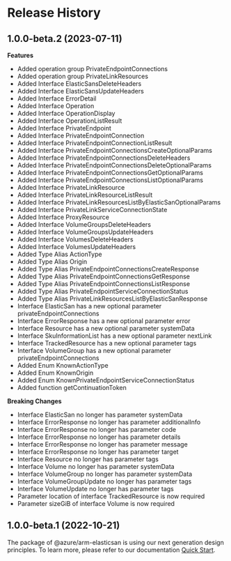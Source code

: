 # Release History
    
## 1.0.0-beta.2 (2023-07-11)
    
**Features**

  - Added operation group PrivateEndpointConnections
  - Added operation group PrivateLinkResources
  - Added Interface ElasticSansDeleteHeaders
  - Added Interface ElasticSansUpdateHeaders
  - Added Interface ErrorDetail
  - Added Interface Operation
  - Added Interface OperationDisplay
  - Added Interface OperationListResult
  - Added Interface PrivateEndpoint
  - Added Interface PrivateEndpointConnection
  - Added Interface PrivateEndpointConnectionListResult
  - Added Interface PrivateEndpointConnectionsCreateOptionalParams
  - Added Interface PrivateEndpointConnectionsDeleteHeaders
  - Added Interface PrivateEndpointConnectionsDeleteOptionalParams
  - Added Interface PrivateEndpointConnectionsGetOptionalParams
  - Added Interface PrivateEndpointConnectionsListOptionalParams
  - Added Interface PrivateLinkResource
  - Added Interface PrivateLinkResourceListResult
  - Added Interface PrivateLinkResourcesListByElasticSanOptionalParams
  - Added Interface PrivateLinkServiceConnectionState
  - Added Interface ProxyResource
  - Added Interface VolumeGroupsDeleteHeaders
  - Added Interface VolumeGroupsUpdateHeaders
  - Added Interface VolumesDeleteHeaders
  - Added Interface VolumesUpdateHeaders
  - Added Type Alias ActionType
  - Added Type Alias Origin
  - Added Type Alias PrivateEndpointConnectionsCreateResponse
  - Added Type Alias PrivateEndpointConnectionsGetResponse
  - Added Type Alias PrivateEndpointConnectionsListResponse
  - Added Type Alias PrivateEndpointServiceConnectionStatus
  - Added Type Alias PrivateLinkResourcesListByElasticSanResponse
  - Interface ElasticSan has a new optional parameter privateEndpointConnections
  - Interface ErrorResponse has a new optional parameter error
  - Interface Resource has a new optional parameter systemData
  - Interface SkuInformationList has a new optional parameter nextLink
  - Interface TrackedResource has a new optional parameter tags
  - Interface VolumeGroup has a new optional parameter privateEndpointConnections
  - Added Enum KnownActionType
  - Added Enum KnownOrigin
  - Added Enum KnownPrivateEndpointServiceConnectionStatus
  - Added function getContinuationToken

**Breaking Changes**

  - Interface ElasticSan no longer has parameter systemData
  - Interface ErrorResponse no longer has parameter additionalInfo
  - Interface ErrorResponse no longer has parameter code
  - Interface ErrorResponse no longer has parameter details
  - Interface ErrorResponse no longer has parameter message
  - Interface ErrorResponse no longer has parameter target
  - Interface Resource no longer has parameter tags
  - Interface Volume no longer has parameter systemData
  - Interface VolumeGroup no longer has parameter systemData
  - Interface VolumeGroupUpdate no longer has parameter tags
  - Interface VolumeUpdate no longer has parameter tags
  - Parameter location of interface TrackedResource is now required
  - Parameter sizeGiB of interface Volume is now required
    
    
## 1.0.0-beta.1 (2022-10-21)

The package of @azure/arm-elasticsan is using our next generation design principles. To learn more, please refer to our documentation [Quick Start](https://aka.ms/js-track2-quickstart).
